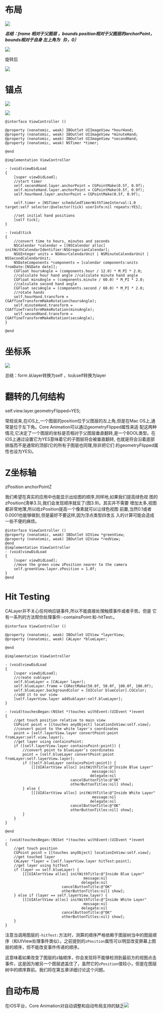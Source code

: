 # 布局

![](/iOSCoreAnimation/iOSCoreAnimation9.png)

_**总结：frame 相对于父图层 ，bounds position相对于父图层的archorPoint，bounds相对于自身 左上角为｛0，0｝**_

![](/iOSCoreAnimation/iOSCoreAnimation10.png)

旋转后

![](/iOSCoreAnimation/iOSCoreAnimation11.png)

# 锚点

![](/iOSCoreAnimation/iOSCoreAnimation12.png)

![](/iOSCoreAnimation/iOSCoreAnimation13.png)

```
@interface ViewController ()

@property (nonatomic, weak) IBOutlet UIImageView *hourHand;
@property (nonatomic, weak) IBOutlet UIImageView *minuteHand;
@property (nonatomic, weak) IBOutlet UIImageView *secondHand;
@property (nonatomic, weak) NSTimer *timer;

@end

@implementation ViewController

- (void)viewDidLoad
{
    [super viewDidLoad];
    //start timer
    self.secondHand.layer.anchorPoint = CGPointMake(0.5f, 0.9f); 
    self.minuteHand.layer.anchorPoint = CGPointMake(0.5f, 0.9f); 
    self.hourHand.layer.anchorPoint = CGPointMake(0.5f, 0.9f);

    self.timer = [NSTimer scheduledTimerWithTimeInterval:1.0 target:self selector:@selector(tick) userInfo:nil repeats:YES];
                  ￼
    //set initial hand positions
    [self tick];
}

- (void)tick
{
    //convert time to hours, minutes and seconds
    NSCalendar *calendar = [[NSCalendar alloc] initWithCalendarIdentifier:NSGregorianCalendar];
    NSUInteger units = NSHourCalendarUnit | NSMinuteCalendarUnit | NSSecondCalendarUnit;
    NSDateComponents *components = [calendar components:units fromDate:[NSDate date]];
    CGFloat hoursAngle = (components.hour / 12.0) * M_PI * 2.0;
    //calculate hour hand angle //calculate minute hand angle
    CGFloat minsAngle = (components.minute / 60.0) * M_PI * 2.0;
    //calculate second hand angle
    CGFloat secsAngle = (components.second / 60.0) * M_PI * 2.0;
    //rotate hands
    self.hourHand.transform = CGAffineTransformMakeRotation(hoursAngle);
    self.minuteHand.transform = CGAffineTransformMakeRotation(minsAngle);
    self.secondHand.transform = CGAffineTransformMakeRotation(secsAngle);
}

@end
```

# 坐标系

![](/iOSCoreAnimation/iOSCoreAnimation14.png)

总结：form 从layer转换为self ，to从self转换为layer

# 

# 翻转的几何结构

self.view.layer.geometryFlipped=YES;

常规说来,在iOS上,一个图层的position位于父图层的左上角,但是在Mac OS上,通常是位于左下角。Core Animation可以通过geometryFlipped属性来适 配这两种情况,它决定了一个图层的坐标是否相对于父图层垂直翻转,是一个BOOL类型。在iOS上通过设置它为YES意味着它的子图层将会被垂直翻转, 也就是将会沿着底部排版而不是通常的顶部\(它的所有子图层也同理,除非把它们 的geometryFlipped属性也设为YES\)。



# Z坐标轴



zPosition  anchorPointZ

我们希望在真实的应用中也能显示出绘图的顺序,同样地,如果我们提高绿色视 图的zPosition\(清单3.3\),我们会发现顺序就反了\(图3.9\)。其实并不需要 增加太多,视图都非常地薄,所以给zPosition提高一个像素就可以让绿色视图 前置,当然0.1或者0.0001也能够做到,但是最好不要这样,因为浮点类型四舍五 入的计算可能会造成一些不便的麻烦。

```
@interface ViewController ()
@property (nonatomic, weak) IBOutlet UIView *greenView;
@property (nonatomic, weak) IBOutlet UIView *redView;
@end
@implementation ViewController
- (void)viewDidLoad
{
    [super viewDidLoad]; 
    //move the green view zPosition nearer to the camera
    self.greenView.layer.zPosition = 1.0f;
}
@end 
```



# Hit Testing

CALayer并不关心任何响应链事件,所以不能直接处理触摸事件或者手势。但是 它有一系列的方法帮你处理事件:-containsPoint:和-hitTest:。



```
@interface ViewController ()

@property (nonatomic, weak) IBOutlet UIView *layerView;
@property (nonatomic, weak) CALayer *blueLayer;

@end

@implementation ViewController

- (void)viewDidLoad
{
    [super viewDidLoad];
    //create sublayer
    self.blueLayer = [CALayer layer];
    self.blueLayer.frame = CGRectMake(50.0f, 50.0f, 100.0f, 100.0f);
    self.blueLayer.backgroundColor = [UIColor blueColor].CGColor;
    //add it to our view
    [self.layerView.layer addSublayer:self.blueLayer];
}

- (void)touchesBegan:(NSSet *)touches withEvent:(UIEvent *)event
{
    //get touch position relative to main view
    CGPoint point = [[touches anyObject] locationInView:self.view];
    //convert point to the white layer's coordinates
    point = [self.layerView.layer convertPoint:point fromLayer:self.view.layer];
    //get layer using containsPoint:
    if ([self.layerView.layer containsPoint:point]) {
        //convert point to blueLayer’s coordinates
        point = [self.blueLayer convertPoint:point fromLayer:self.layerView.layer];
        if ([self.blueLayer containsPoint:point]) {
            [[[UIAlertView alloc] initWithTitle:@"Inside Blue Layer" 
                                        message:nil
                                       delegate:nil 
                              cancelButtonTitle:@"OK"
                              otherButtonTitles:nil] show];
        } else {
            [[[UIAlertView alloc] initWithTitle:@"Inside White Layer"
                                        message:nil 
                                       delegate:nil
                              cancelButtonTitle:@"OK"
                              otherButtonTitles:nil] show];
        }
    }
}

@end
```



```
- (void)touchesBegan:(NSSet *)touches withEvent:(UIEvent *)event
{
    //get touch position
    CGPoint point = [[touches anyObject] locationInView:self.view];
    //get touched layer
    CALayer *layer = [self.layerView.layer hitTest:point];
    //get layer using hitTest
    if (layer == self.blueLayer) {
        [[[UIAlertView alloc] initWithTitle:@"Inside Blue Layer"
                                    message:nil
                                   delegate:nil
                          cancelButtonTitle:@"OK"
                          otherButtonTitles:nil] show];
    } else if (layer == self.layerView.layer) {
        [[[UIAlertView alloc] initWithTitle:@"Inside White Layer"
                                    message:nil
                                   delegate:nil
                          cancelButtonTitle:@"OK"
                          otherButtonTitles:nil] show];
    }
}
```



注意当调用图层的`-hitTest:`方法时，测算的顺序严格依赖于图层树当中的图层顺序（和UIView处理事件类似）。之前提到的`zPosition`属性可以明显改变屏幕上图层的顺序，但不能改变事件传递的顺序。

这意味着如果改变了图层的z轴顺序，你会发现将不能够检测到最前方的视图点击事件，这是因为被另一个图层遮盖住了，虽然它的`zPosition`值较小，但是在图层树中的顺序靠前。我们将在第五章详细讨论这个问题。



# 自动布局

在iOS平台，Core Animation对自动调整和自动布局支持的缺乏![](/iOSCoreAnimation/iOSCoreAnimation15.png)





























